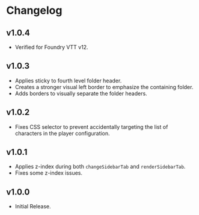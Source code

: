 # Changelog

## v1.0.4

- Verified for Foundry VTT v12.

## v1.0.3

- Applies sticky to fourth level folder header.
- Creates a stronger visual left border to emphasize the containing folder.
- Adds borders to visually separate the folder headers.

## v1.0.2

- Fixes CSS selector to prevent accidentally targeting the list of characters in the player configuration.

## v1.0.1

- Applies z-index during both `changeSidebarTab` and `renderSidebarTab`.
- Fixes some z-index issues.

## v1.0.0

- Initial Release.
